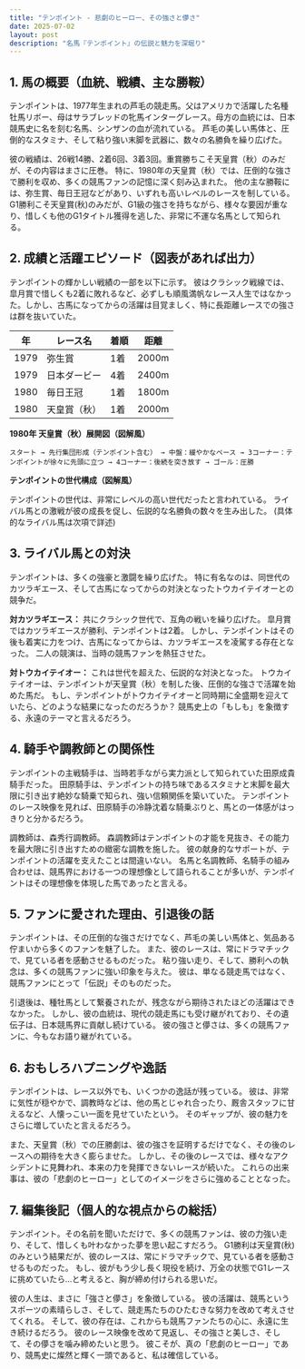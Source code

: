 ```yaml
---
title: "テンポイント - 悲劇のヒーロー、その強さと儚さ"
date: 2025-07-02
layout: post
description: "名馬『テンポイント』の伝説と魅力を深堀り"
---
```


## 1. 馬の概要（血統、戦績、主な勝鞍）

テンポイントは、1977年生まれの芦毛の競走馬。父はアメリカで活躍した名種牡馬リボー、母はサラブレッドの牝馬インターグレース。母方の血統には、日本競馬史に名を刻む名馬、シンザンの血が流れている。  芦毛の美しい馬体と、圧倒的なスタミナ、そして粘り強い末脚を武器に、数々の名勝負を繰り広げた。

彼の戦績は、26戦14勝、2着6回、3着3回。重賞勝ちこそ天皇賞（秋）のみだが、その内容はまさに圧巻。  特に、1980年の天皇賞（秋）では、圧倒的な強さで勝利を収め、多くの競馬ファンの記憶に深く刻み込まれた。  他の主な勝鞍には、弥生賞、毎日王冠などがあり、いずれも高いレベルのレースを制している。  G1勝利こそ天皇賞(秋)のみだが、G1級の強さを持ちながら、様々な要因が重なり、惜しくも他のG1タイトル獲得を逃した、非常に不運な名馬として知られる。


## 2. 成績と活躍エピソード（図表があれば出力）

テンポイントの輝かしい戦績の一部を以下に示す。  彼はクラシック戦線では、皐月賞で惜しくも2着に敗れるなど、必ずしも順風満帆なレース人生ではなかった。しかし、古馬になってからの活躍は目覚ましく、特に長距離レースでの強さは群を抜いていた。

| 年 | レース名           | 着順 | 距離 |
|---|--------------------|-----|------|
| 1979 | 弥生賞             | 1着 | 2000m|
| 1979 | 日本ダービー         | 4着 | 2400m|
| 1980 | 毎日王冠           | 1着 | 1800m|
| 1980 | 天皇賞（秋）       | 1着 | 2000m|


**1980年 天皇賞（秋）展開図（図解風）**

```
スタート → 先行集団形成（テンポイント含む） → 中盤：緩やかなペース → 3コーナー：テンポイントが徐々に先頭に立つ → 4コーナー：後続を突き放す → ゴール：圧勝
```

**テンポイントの世代構成（図解風）**

テンポイントの世代は、非常にレベルの高い世代だったと言われている。  ライバル馬との激戦が彼の成長を促し、伝説的な名勝負の数々を生み出した。  (具体的なライバル馬は次項で詳述)


## 3. ライバル馬との対決

テンポイントは、多くの強豪と激闘を繰り広げた。  特に有名なのは、同世代のカツラギエース、そして古馬になってからの対決となったトウカイテイオーとの競争だ。

**対カツラギエース：**  共にクラシック世代で、互角の戦いを繰り広げた。  皐月賞ではカツラギエースが勝利、テンポイントは2着。  しかし、テンポイントはその後も着実に力をつけ、古馬になってからは、カツラギエースを凌駕する存在となった。  二人の競演は、当時の競馬ファンを熱狂させた。

**対トウカイテイオー：**  これは世代を超えた、伝説的な対決となった。  トウカイテイオーは、テンポイントが天皇賞（秋）を制した後、圧倒的な強さで活躍を始めた馬だ。  もし、テンポイントがトウカイテイオーと同時期に全盛期を迎えていたら、どのような結果になったのだろうか？  競馬史上の「もしも」を象徴する、永遠のテーマと言えるだろう。


## 4. 騎手や調教師との関係性

テンポイントの主戦騎手は、当時若手ながら実力派として知られていた田原成貴騎手だった。  田原騎手は、テンポイントの持ち味であるスタミナと末脚を最大限に引き出す絶妙な騎乗で知られ、強い信頼関係を築いていた。  テンポイントのレース映像を見れば、田原騎手の冷静沈着な騎乗ぶりと、馬との一体感がはっきりと分かるだろう。

調教師は、森秀行調教師。  森調教師はテンポイントの才能を見抜き、その能力を最大限に引き出すための緻密な調教を施した。  彼の献身的なサポートが、テンポイントの活躍を支えたことは間違いない。  名馬と名調教師、名騎手の組み合わせは、競馬界における一つの理想像として語られることが多いが、テンポイントはその理想像を体現した馬であったと言える。


## 5. ファンに愛された理由、引退後の話

テンポイントは、その圧倒的な強さだけでなく、芦毛の美しい馬体と、気品ある佇まいから多くのファンを魅了した。  また、彼のレースは、常にドラマチックで、見ている者を感動させるものだった。  粘り強い走り、そして、勝利への執念は、多くの競馬ファンに強い印象を与えた。  彼は、単なる競走馬ではなく、競馬ファンにとって「伝説」そのものだった。

引退後は、種牡馬として繋養されたが、残念ながら期待されたほどの活躍はできなかった。  しかし、彼の血統は、現代の競走馬にも受け継がれており、その遺伝子は、日本競馬界に貢献し続けている。  彼の強さと儚さは、多くの競馬ファンに、今もなお語り継がれている。


## 6. おもしろハプニングや逸話

テンポイントは、レース以外でも、いくつかの逸話が残っている。  彼は、非常に気性が穏やかで、調教時などは、他の馬とじゃれ合ったり、厩舎スタッフに甘えるなど、人懐っこい一面を見せていたという。  そのギャップが、彼の魅力をさらに増していたと言えるだろう。

また、天皇賞（秋）での圧勝劇は、彼の強さを証明するだけでなく、その後のレースへの期待を大きく膨らませた。  しかし、その後のレースでは、様々なアクシデントに見舞われ、本来の力を発揮できないレースが続いた。  これらの出来事は、彼の「悲劇のヒーロー」としてのイメージをさらに強めることとなった。


## 7. 編集後記（個人的な視点からの総括）

テンポイント。その名前を聞いただけで、多くの競馬ファンは、彼の力強い走り、そして、惜しくも叶わなかった夢を思い起こすだろう。  G1勝利は天皇賞(秋)のみという結果だが、彼のレースは、常にドラマチックで、見ている者を感動させるものだった。  もし、彼がもう少し長く現役を続け、万全の状態でG1レースに挑めていたら…と考えると、胸が締め付けられる思いだ。

彼の人生は、まさに「強さと儚さ」を象徴している。  彼の活躍は、競馬というスポーツの素晴らしさ、そして、競走馬たちのひたむきな努力を改めて考えさせてくれる。  そして、彼の存在は、これからも競馬ファンたちの心に、永遠に生き続けるだろう。  彼のレース映像を改めて見返し、その強さと美しさ、そして、その儚さを噛み締めたいと思う。  彼こそが、真の「悲劇のヒーロー」であり、競馬史に燦然と輝く一頭であると、私は確信している。
